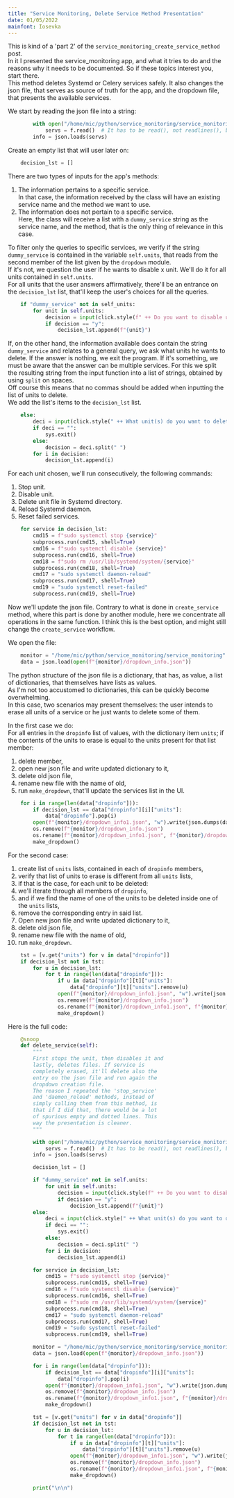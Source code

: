 ```yaml
---
title: "Service Monitoring, Delete Service Method Presentation"
date: 01/05/2022
mainfont: Iosevka
---
```


This is kind of a 'part 2' of the `service_monitoring_create_service_method` post.  
In it I presented the service_monitoring app, and what it tries to do and the
reasons why it needs to be documented. So if these topics interest you, start
there.  
This method deletes Systemd or Celery services safely. It also changes the json
file, that serves as source of truth for the app, and the dropdown file, that
presents the available services.  
  
We start by reading the json file into a string:
  
```python
        with open("/home/mic/python/service_monitoring/service_monitoring/dropdown_info.json", "r") as f:
            servs = f.read()  # It has to be read(), not readlines(), because the latter is a list.
        info = json.loads(servs)
```
  
Create an empty list that will user later on:
  
```python
    decision_lst = []
```
  
There are two types of inputs for the app's methods:  
1. The information pertains to a specific service.  
   In that case, the information received by the class will have an existing service name and the method we want to use.  
2. The information does not pertain to a specific service.  
   Here, the class will receive a list with a `dummy_service` string as the service name, and the method, that is the only thing of relevance in this case.  
  
To filter only the queries to specific services, we verify if the string
`dummy_service` is contained in the variable `self.units`, that reads from the
second member of the list given by the `dropdown` module.  
If it's not, we question the user if he wants to disable x unit. We'll do it for
all units contained in `self.units`.  
For all units that the user answers affirmatively, there'll be an entrance on
the `decision_lst` list, that'll keep the user's choices for all the queries.  
  
```python
    if "dummy_service" not in self_units:
        for unit in self.units:
            decision = input(click.style(f" ++ Do you want to disable unit {unit}? [y/n] ", fg="bright_white", bold=True))
            if decision == "y":
                decision_lst.append(f"{unit}")
```
  
If, on the other hand, the information available does contain the string
`dummy_service` and relates to a general query, we ask what units he wants to
delete. If the answer is nothing, we exit the program. If it's something, we
must be aware that the answer can be multiple services. For this we split the
resulting string from the input function into a list of strings, obtained by
using `split` on spaces.  
Off course this means that no commas should be added when inputting the list of units to delete.  
We add the list's items to the `decision_lst` list.  
  
```python
    else:
        deci = input(click.style(" ++ What unit(s) do you want to delete? ", fg="bright_white", bold=True))
        if deci == "":
            sys.exit()
        else:
            decision = deci.split(" ")
        for i in decision:
            decision_lst.append(i)
```
  
For each unit chosen, we'll run consecutively, the following commands:  
1. Stop unit.  
2. Disable unit.  
3. Delete unit file in Systemd directory.  
4. Reload Systemd daemon.  
5. Reset failed services.  
  
```python
    for service in decision_lst:
        cmd15 = f"sudo systemctl stop {service}"
        subprocess.run(cmd15, shell=True)
        cmd16 = f"sudo systemctl disable {service}"
        subprocess.run(cmd16, shell=True)
        cmd18 = f"sudo rm /usr/lib/systemd/system/{service}"
        subprocess.run(cmd18, shell=True)
        cmd17 = "sudo systemctl daemon-reload"
        subprocess.run(cmd17, shell=True)
        cmd19 = "sudo systemctl reset-failed"
        subprocess.run(cmd19, shell=True)
```
  
Now we'll update the json file. Contrary to what is done in `create_service`
method, where this part is done by another module, here we concentrate all
operations in the same function. I think this is the best option, and might still
change the `create_service` workflow.  
  
We open the file:
  
```python
    monitor = "/home/mic/python/service_monitoring/service_monitoring"
    data = json.load(open(f"{monitor}/dropdown_info.json"))
```
  
The python structure of the json file is a dictionary, that has, as value, a
list of dictionaries, that themselves have lists as values.  
As I'm not too accustomed to dictionaries, this can be quickly become
overwhelming.  
In this case, two scenarios may present themselves: the user intends to erase all
units of a service or he just wants to delete some of them.  
  
In the first case we do:  
For all entries in the `dropinfo` list of values, with the dictionary item `units`; if the contents of the units to erase is equal to the units present for that
list member:  
1. delete member,  
2. open new json file and write updated dictionary to it,  
3. delete old json file,  
4. rename new file with the name of old,  
5. run `make_dropdown`, that'll update the services list in the UI.  
  
```python
    for i in range(len(data["dropinfo"])):
        if decision_lst == data["dropinfo"][i]["units"]:
            data["dropinfo"].pop(i)
        open(f"{monitor}/dropdown_info1.json", "w").write(json.dumps(data, indent=4, sort_keys=True))
        os.remove(f"{monitor}/dropdown_info.json")
        os.rename(f"{monitor}/dropdown_info1.json", f"{monitor}/dropdown_info.json")
        make_dropdown()
```
  
For the second case:  
1. create list of `units` lists, contained in each of `dropinfo` members,  
2. verify that list of units to erase is different from all `units` lists,  
3. if that is the case, for each unit to be deleted:  
4. we'll iterate through all members of `dropinfo`,  
5. and if we find the name of one of the units to be deleted inside one of the `units` lists,  
6. remove the corresponding entry in said list.  
7. Open new json file and write updated dictionary to it,  
8. delete old json file,  
9. rename new file with the name of old,  
10. run `make_dropdown`.  

```python
    tst = [v.get("units") for v in data["dropinfo"]]
    if decision_lst not in tst:
        for u in decision_lst:
            for t in range(len(data["dropinfo"])):
                if u in data["dropinfo"][t]["units"]:
                    data["dropinfo"][t]["units"].remove(u)
                open(f"{monitor}/dropdown_info1.json", "w").write(json.dumps(data, indent=4, sort_keys=True))
                os.remove(f"{monitor}/dropdown_info.json")
                os.rename(f"{monitor}/dropdown_info1.json", f"{monitor}/dropdown_info.json")
                make_dropdown()
```
  
  
Here is the full code:

```python
    @snoop
    def delete_service(self):
        """
        First stops the unit, then disables it and
        lastly, deletes files. If service is
        completely erased, it'll delete also the
        entry on the json file and run again the
        dropdown creation file.
        The reason I repeated the 'stop_service'
        and 'daemon_reload' methods, instead of
        simply calling them from this method, is
        that if I did that, there would be a lot
        of spurious empty and dotted lines. This
        way the presentation is cleaner.
        """

        with open("/home/mic/python/service_monitoring/service_monitoring/dropdown_info.json", "r") as f:
            servs = f.read()  # It has to be read(), not readlines(), because the latter is a list.
        info = json.loads(servs)

        decision_lst = []

        if "dummy_service" not in self.units:
            for unit in self.units:
                decision = input(click.style(f" ++ Do you want to disable unit {unit}? [y/n] ", fg="bright_white", bold=True))
                if decision == "y":
                    decision_lst.append(f"{unit}")
        else:
            deci = input(click.style(" ++ What unit(s) do you want to delete? ", fg="bright_white", bold=True))
            if deci == "":
                sys.exit()
            else:
                decision = deci.split(" ")
            for i in decision:
                decision_lst.append(i)

        for service in decision_lst:
            cmd15 = f"sudo systemctl stop {service}"
            subprocess.run(cmd15, shell=True)
            cmd16 = f"sudo systemctl disable {service}"
            subprocess.run(cmd16, shell=True)
            cmd18 = f"sudo rm /usr/lib/systemd/system/{service}"
            subprocess.run(cmd18, shell=True)
            cmd17 = "sudo systemctl daemon-reload"
            subprocess.run(cmd17, shell=True)
            cmd19 = "sudo systemctl reset-failed"
            subprocess.run(cmd19, shell=True)

        monitor = "/home/mic/python/service_monitoring/service_monitoring"
        data = json.load(open(f"{monitor}/dropdown_info.json"))

        for i in range(len(data["dropinfo"])):
            if decision_lst == data["dropinfo"][i]["units"]:
                data["dropinfo"].pop(i)
            open(f"{monitor}/dropdown_info1.json", "w").write(json.dumps(data, indent=4, sort_keys=True))
            os.remove(f"{monitor}/dropdown_info.json")
            os.rename(f"{monitor}/dropdown_info1.json", f"{monitor}/dropdown_info.json")
            make_dropdown()

        tst = [v.get("units") for v in data["dropinfo"]]
        if decision_lst not in tst:
            for u in decision_lst:
                for t in range(len(data["dropinfo"])):
                    if u in data["dropinfo"][t]["units"]:
                        data["dropinfo"][t]["units"].remove(u)
                    open(f"{monitor}/dropdown_info1.json", "w").write(json.dumps(data, indent=4, sort_keys=True))
                    os.remove(f"{monitor}/dropdown_info.json")
                    os.rename(f"{monitor}/dropdown_info1.json", f"{monitor}/dropdown_info.json")
                    make_dropdown()

        print("\n\n")
```


